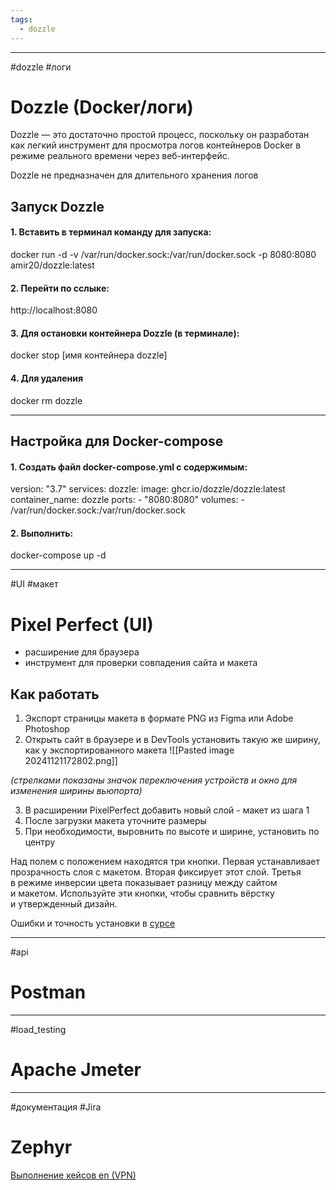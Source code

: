 ```yaml
---
tags:
  - dozzle
---
```


---
#dozzle #логи
# Dozzle (Docker/логи)

Dozzle — это достаточно простой процесс, поскольку он разработан как легкий инструмент для просмотра логов контейнеров Docker в режиме реального времени через веб-интерфейс.

Dozzle не предназначен для длительного хранения логов
## Запуск Dozzle

#### 1. Вставить в терминал команду для запуска:

docker run -d -v /var/run/docker.sock:/var/run/docker.sock -p 8080:8080 amir20/dozzle:latest
#### 2. Перейти по сслыке:

http://localhost:8080
#### 3. Для остановки контейнера Dozzle (в терминале):

docker stop [имя контейнера dozzle]
#### 4. Для удаления

docker rm dozzle

---

## Настройка для Docker-compose

#### 1. Создать файл docker-compose.yml с содержимым:

version: "3.7"
services:
  dozzle:
    image: ghcr.io/dozzle/dozzle:latest
    container_name: dozzle
    ports:
      - "8080:8080"
    volumes:
      - /var/run/docker.sock:/var/run/docker.sock

#### 2. Выполнить:

docker-compose up -d

---

#UI #макет
# Pixel Perfect (UI)

- расширение для браузера
- инструмент для проверки совпадения сайта и макета

## Как работать

1. Экспорт страницы макета в формате PNG из Figma или Adobe Photoshop
2. Открыть сайт в браузере и в DevTools установить такую же ширину, как у экспортированного макета
![[Pasted image 20241121172802.png]]

*(стрелками показаны значок переключения устройств и окно для изменения ширины вьюпорта)*

3. В расширении PixelPerfect добавить новый слой - макет из шага 1
4. После загрузки макета уточните размеры 
5. При необходимости, выровнить по высоте и ширине, установить по центру

Над полем с положением находятся три кнопки. Первая устанавливает прозрачность слоя с макетом. Вторая фиксирует этот слой. Третья в режиме инверсии цвета показывает разницу между сайтом и макетом. Используйте эти кнопки, чтобы сравнить вёрстку и утвержденный дизайн.

Ошибки и точность установки в [сурсе](https://htmlacademy.ru/blog/css/pixel-perfect)

---
#api 
# Postman


---
#load_testing
# Apache Jmeter


---
#документация #Jira
# Zephyr






[Выполнение кейсов en (VPN)](https://support.smartbear.com/zephyr-scale-cloud/docs/en/test-cases/executing-a-single-test-case.html)

